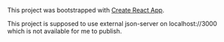 This project was bootstrapped with [Create React App](https://github.com/facebook/create-react-app).

This project is supposed to use external json-server on localhost://3000 which is not available for me to publish.
